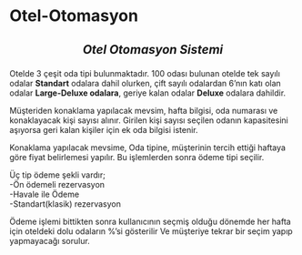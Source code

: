 # Otel-Otomasyon
## <p align="center"> *Otel Otomasyon Sistemi*</p>

Otelde 3 çeşit oda tipi bulunmaktadır. 
100 odası bulunan otelde tek sayılı odalar **Standart** odalara dahil olurken, çift sayılı
odalardan 6’nın katı olan odalar **Large-Deluxe odalara**, geriye kalan odalar **Deluxe** odalara dahildir.

Müşteriden konaklama yapılacak mevsim, hafta bilgisi, oda numarası ve konaklayacak kişi sayısı alınır. 
Girilen kişi sayısı seçilen odanın kapasitesini aşıyorsa geri kalan kişiler için ek oda bilgisi istenir.

Konaklama yapılacak mevsime, Oda tipine, müşterinin tercih ettiği haftaya göre fiyat belirlemesi yapılır.
Bu işlemlerden sonra ödeme tipi seçilir.

Üç tip ödeme şekli vardır; <br/>
-Ön ödemeli rezervasyon<br/>
-Havale ile Ödeme <br/>
-Standart(klasik) rezervasyon<br/>

Ödeme işlemi bittikten sonra kullanıcının seçmiş olduğu dönemde her hafta için oteldeki dolu odaların %’si gösterilir
Ve müşteriye tekrar bir seçim yapıp yapmayacağı sorulur. 


